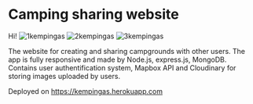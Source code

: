 # Camping sharing website

Hi!
![1kempingas](https://user-images.githubusercontent.com/81252760/114985728-6e217680-9e93-11eb-8c39-10d21446a293.jpg)
![2kempingas](https://user-images.githubusercontent.com/81252760/114985735-6feb3a00-9e93-11eb-9537-7908ed135447.jpg)
![3kempingas](https://user-images.githubusercontent.com/81252760/114985739-7083d080-9e93-11eb-9326-8c357ca45fe6.jpg)

The website for creating and sharing campgrounds with other users. The app is fully responsive and made by Node.js, express.js, MongoDB. Contains user authentification system, Mapbox API and Cloudinary for storing images uploaded by users.

Deployed on https://kempingas.herokuapp.com

